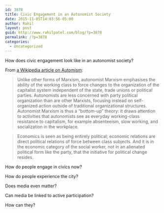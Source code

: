 ```yaml
---
id: 3878
title: Civic Engagement in an Autonomist Society
date: 2015-11-05T14:03:56-05:00
author: Rahil
layout: post
guid: http://www.rahilpatel.com/blog/?p=3878
permalink: /?p=3878
categories:
  - Uncategorized
---
```

How does civic engagement look like in an autonomist society?

From [a Wikipedia article on Automism](https://en.wikipedia.org/wiki/Autonomism):

> Unlike other forms of Marxism, autonomist Marxism emphasises the ability of the working class to force changes to the organization of the capitalist system independent of the state, trade unions or political parties. Autonomists are less concerned with party political organization than are other Marxists, focusing instead on self-organized action outside of traditional organizational structures. Autonomist Marxism is thus a &#8220;bottom-up&#8221; theory: it draws attention to activities that autonomists see as everyday working-class resistance to capitalism, for example absenteeism, slow working, and socialization in the workplace.

> Economics is seen as being entirely political; economic relations are direct political relations of force between class subjects. And it is in the economic category of the social worker, not in an alienated political form like the party, that the initiative for political change resides.

How do people engage in civics now?

How do people experience the city?

Does media even matter?

Can media be linked to active participation?

How can they?